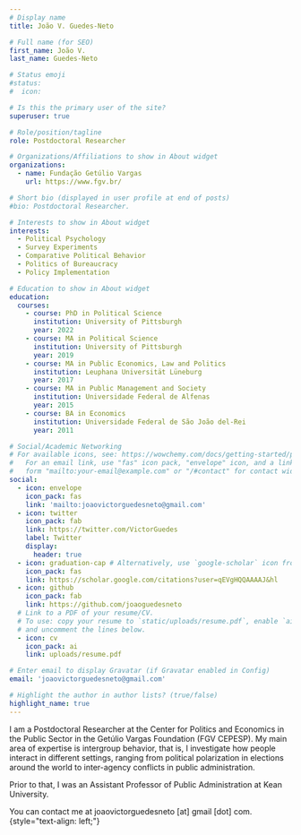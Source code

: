 ```yaml
---
# Display name
title: João V. Guedes-Neto

# Full name (for SEO)
first_name: João V.
last_name: Guedes-Neto

# Status emoji
#status:
#  icon:

# Is this the primary user of the site?
superuser: true

# Role/position/tagline
role: Postdoctoral Researcher

# Organizations/Affiliations to show in About widget
organizations:
  - name: Fundação Getúlio Vargas
    url: https://www.fgv.br/

# Short bio (displayed in user profile at end of posts)
#bio: Postdoctoral Researcher.

# Interests to show in About widget
interests:
  - Political Psychology
  - Survey Experiments
  - Comparative Political Behavior
  - Politics of Bureaucracy
  - Policy Implementation

# Education to show in About widget
education:
  courses:
    - course: PhD in Political Science
      institution: University of Pittsburgh
      year: 2022
    - course: MA in Political Science
      institution: University of Pittsburgh
      year: 2019
    - course: MA in Public Economics, Law and Politics
      institution: Leuphana Universität Lüneburg
      year: 2017
    - course: MA in Public Management and Society
      institution: Universidade Federal de Alfenas
      year: 2015
    - course: BA in Economics
      institution: Universidade Federal de São João del-Rei
      year: 2011

# Social/Academic Networking
# For available icons, see: https://wowchemy.com/docs/getting-started/page-builder/#icons
#   For an email link, use "fas" icon pack, "envelope" icon, and a link in the
#   form "mailto:your-email@example.com" or "/#contact" for contact widget.
social:
  - icon: envelope
    icon_pack: fas
    link: 'mailto:joaovictorguedesneto@gmail.com'
  - icon: twitter
    icon_pack: fab
    link: https://twitter.com/VictorGuedes
    label: Twitter
    display:
      header: true
  - icon: graduation-cap # Alternatively, use `google-scholar` icon from `ai` icon pack
    icon_pack: fas
    link: https://scholar.google.com/citations?user=qEVgHQQAAAAJ&hl
  - icon: github
    icon_pack: fab
    link: https://github.com/joaoguedesneto
  # Link to a PDF of your resume/CV.
  # To use: copy your resume to `static/uploads/resume.pdf`, enable `ai` icons in `params.yaml`,
  # and uncomment the lines below.
  - icon: cv
    icon_pack: ai
    link: uploads/resume.pdf

# Enter email to display Gravatar (if Gravatar enabled in Config)
email: 'joaovictorguedesneto@gmail.com'

# Highlight the author in author lists? (true/false)
highlight_name: true
---
```


I am a Postdoctoral Researcher at the Center for Politics and Economics in the Public Sector in the Getúlio Vargas Foundation (FGV CEPESP). My main area of expertise is intergroup behavior, that is, I investigate how people interact in different settings, ranging from political polarization in elections around the world to inter-agency conflicts in public administration.

Prior to that, I was an Assistant Professor of Public Administration at Kean University.

You can contact me at joaovictorguedesneto [at] gmail [dot] com.
{style="text-align: left;"}
